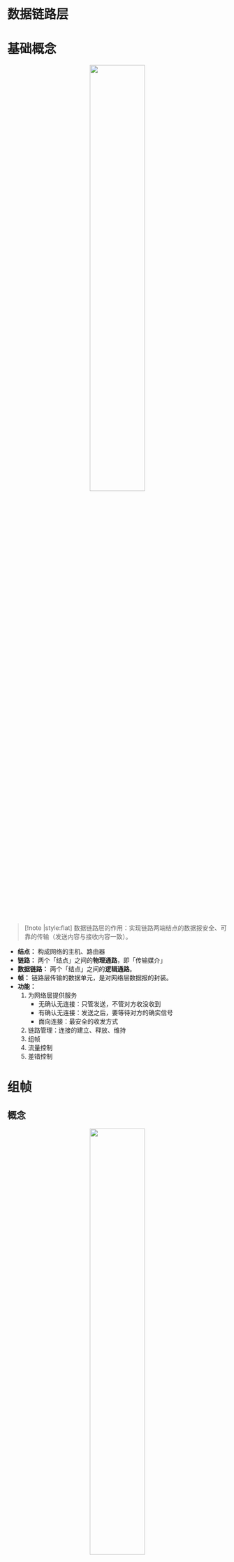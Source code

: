 # 数据链路层

# 基础概念


<p style="text-align:center;"><img src="../../image/internet/internet.jpg" width="50%" align="middle" /></p>

> [!note |style:flat]
> 数据链路层的作用：实现链路两端结点的数据报安全、可靠的传输（发送内容与接收内容一致）。

- **结点：** 构成网络的主机、路由器
- **链路：** 两个「结点」之间的**物理通路**，即「传输媒介」
- **数据链路：** 两个「结点」之间的**逻辑通路**。
- **帧：** 链路层传输的数据单元，是对网络层数据报的封装。
- **功能：**
    1. 为网络层提供服务
        - 无确认无连接：只管发送，不管对方收没收到
        - 有确认无连接：发送之后，要等待对方的确实信号
        - 面向连接：最安全的收发方式
    2. 链路管理：连接的建立、释放、维持
    3. 组帧
    4. 流量控制
    5. 差错控制 

# 组帧

## 概念

<p style="text-align:center;"><img src="../../image/internet/dataFrame.jpg" width="50%" align="middle" /></p>

- **封装成帧：** 在一段数据的前后添加「首部」与「尾部」标记，构成一个帧。
- **帧定界：** 真正用于划分帧界限的标志符号。**帧的首部与尾部还存放的有其他控制信息。**
- **帧同步：** 接收方能从二进制流中识别出「帧定界」，进而取出「帧」
- **透明传输：** 不管什么样的比特流，都能在链路上传输，**即对传输功能进行了封装，所有输入的内容都能传输。**

## 组帧方法

### 字符计数法

<p style="text-align:center;"><img src="../../image/internet/charCount_frame.jpg" width="75%" align="middle" /></p>

- **思路：** 每个「帧」的第一个「字段」用来计数当前帧的「字符数」
- **缺点：** 「计数字段」出错，会导致「帧同步」失败

### 字符填充法

<p style="text-align:center;"><img src="../../image/internet/charFill_frame.jpg" width="75%" align="middle" /></p>

- **思路：** 用一段特定的比特组合来表示「帧定界」；对于帧内部的出现的「帧定界」则使用「转义字符」来标记。
- **缺点：** 实现太复杂

### 零比特填充法

<p style="text-align:center;"><img src="../../image/internet/zero_frame.jpg" width="75%" align="middle" /></p>


- **思路：** 使用`01111110`来表示「帧定界」；帧内部则遇到`5`个连续的`1`就插入一个`0`，例如 `0011111101` 转换为 `00111110101`

### 违规编码法

<p style="text-align:center;"><img src="../../image/internet/manchester.jpg" width="75%" align="middle" /></p>

- **思路：** 对于「曼彻斯特」编码方式，是利用「高-低」与「低-高」来表示二进制的，这样就能采用「高-高」与「低-低」来表示「帧定界」


# 差错控制

## 差错概念

- **产生原因：**
  - **全局性：** 由线路本身热噪声产生，固定且随机。解决方法：提高信噪比
  - **局部性：** 外界短暂的冲击噪声产生。解决方法：通过编码技术解决

- **差错的种类：**
  - **位错：** 比特位出错，例如 `1` 变 `0`，`0` 变 `1`
  - **帧错：** 帧顺序 [#1] - [#2] - [#3] 
        1. 丢失：[#1] - [#3] 
        2. 重复：[#1] - [#2] - [#2] - [#3] 
        3. 失序：[#3] - [#1] - [#2] 

- **冗余编码：** 在原始传输数据上，再添加一定的规则的冗余比特位（传输中的附加信息）。


> [!note |style:flat]
> - **物理层编码：** 针对一个比特，如何用高低电平表示比特
> - **链路层编码：** 针对一组比特，通过冗余码技术组织一组二进制比特串，以实现差错检测

## 差错控制方法

### 奇偶校验编码

- **奇校验码：** `x-------`，在原始比特串中添加一个`x`位，使得`1`位个数为奇数
- **偶校验码：** `x-------`，在原始比特串中添加一个`x`位，使得`1`位个数为偶数

> [!note |style:flat]
> 奇（偶）校验码的检错，只能查出 `50%` 的错误，即 奇（偶）数位错误。

### CRC冗余码

<p style="text-align:center;"><img src="../../image/internet/crc.jpg" width="75%" align="middle" /></p>

**冗余编码流程：**

1. 要发送的数据 `1101 0110 11`，多项式 `10011`
2. 计算冗余个数：$多项式长度 - 1$ ，即多项式最高位转十进制时，`2`的幂次。例如 `10011`的阶数为 `4`
3. 加冗余`0`：`1101 0110 11 0000`
4. 模`2`除法：最后的冗余码为 `1110`
    <p style="text-align:center;"><img src="../../image/internet/mode2.jpg" width="50%" align="middle" /></p>
5. 替换掉之前的`0`，冗余编码：`1101 0110 11 1110`

> [!note |style:flat]
> CRC只能保证「接收端」接收的「帧」是没有「位错」的，不能确保所有「帧」都被接收到，所以并不能实现「可靠传输」。

### 海明码

>[!note |style:flat]
> 发现「双比特」错误，纠正「单比特」错误。

**发送数据为：** `101101`

<span style="font-size:24px;font-weight:bold" class="section2">1. 确定校验码位数</span>

海明不等式：

$$
2^r \ge k + r + 1
$$

式子中 $r$ 为冗余码个数；$k$ 为要发送数据的位数。关于`101101`，$k = 6,r = 4$

<span style="font-size:24px;font-weight:bold" class="section2">2. 确定校验码与数据的位置</span>

<p style="text-align:center;"><img src="../../image/internet/check_data.jpg" width="75%" align="middle" /></p>

- 数据位： 对比特串从`1`开始编号，到 $r + k$ 终止
- $P_i$ 校验码：数据位的二进制的形式为`1`、`10`、`100`、`1000`等形式
- $D_i$ 数据：除校验码剩余的数据位，数据按照顺序填入

<span style="font-size:24px;font-weight:bold" class="section2">3. 计算校验码</span>
 

<p style="text-align:center;"><img src="../../image/internet/check_P.jpg" width="75%" align="middle" /></p>

将所有 $D_i$ 数据位 与 $P_i$ 的数据位进行与运算，满足 $index(D_i) \ \& \ index(P_i) == index(P_i)$ 的「实际值」同 $P_i$ 进行「异或」运算结果为`0`。

**$P_i$计算流程：**

1. 满足 $P_1$ 数据位`0001`的数据有：`0011`、`0101`、`0111`、`1001`对应的 $D_1$、$D_2$、$D_4$、$D_5$


2. 解方程：

$$
P_1 \oplus D_1 \oplus D_2 \oplus D_4 \oplus D_5 = 0
$$

3. 得解：$P_1 = 0$


计算所有的 $P_i$ 就为

<p style="text-align:center;"><img src="../../image/internet/HammingCode.jpg" width="75%" align="middle" /></p>


<span style="font-size:24px;font-weight:bold" class="section2">4. 纠错</span>

<p style="text-align:center;"><img src="../../image/internet/HammingError.jpg" width="75%" align="middle" /></p>

假设 $D_2$ 传输错误：

$$
\begin{aligned}
    P_1 \oplus D_1 \oplus D_2 \oplus D_4 \oplus D_5 &= 1 \\
    P_2 \oplus D_1 \oplus D_3 \oplus D_4 \oplus D_6 &= 0 \\
    P_3 \oplus D_2 \oplus D_3 \oplus D_4  &= 1 \\ 
    P_4 \oplus D_5 \oplus D_6 &= 0
\end{aligned}
$$

将结果反向排序：`0101`，就是 $D_2$ 的「数据位」。

# 流量控制

## 基本概念

- **流量控制：** 控制「发送方」的发送速度，发太快了，接收方跟不上，容易出错。

- **可靠传输：** 发送端发送啥，接收端就接收到啥，即内容完全一样。

- **滑动窗口：** 蓝色窗口内的「帧」才能参与收发操作；当收发成功时，蓝色窗口会向右移动。**滑动窗口能解决「流量控制」与「可靠传输」两个问题**


<p style="text-align:center;"><img src="../../image/internet/slideWindow.jpg" width="75%" align="middle" /></p>

- **信道利用率：** 一个发送周期内，发送数据所用时间占发送周期的比率。

<p style="text-align:center;"><img src="../../image/internet/channelUsage.jpg" width="75%" align="middle" /></p>

<p style="text-align:center;"><img src="../../image/internet/channelUsage1.jpg" width="75%" align="middle" /></p>

> [!tip|style:flat]
> - **链路层流量控制：** 点对点；接收不了不回复确认。
> - **传输层流量控制：** 端对端；接收不了返回「窗口公告」

## 滑动窗口算法


<center>

| 算法      | 发送窗口 | 接收窗口 |
| --------- | -------- | -------- |
| 停止-等待 | 1个      | 1个      |
| 后退N帧   | >1个     | 1 个     |
| 选择重传  | >1个     | >1个     |



</center>


### 停止-等待协议

<span style="font-size:24px;font-weight:bold" class="section2">1. 无差错</span>


<p style="text-align:center;"><img src="../../image/internet/stopWait_right.jpg" width="50%" align="middle" /></p>


- **发送方：** 发送一「帧」，然后一直等待「接收方」的确认信号
- **接收方：** 接收到的「帧」没问题，就返回一个确认信号`ACK 帧号`

<span style="font-size:24px;font-weight:bold" class="section2">2. 帧丢失</span>


<p style="text-align:center;"><img src="../../image/internet/stopWait_lostFrame.jpg" width="50%" align="middle" /></p>

- **发送方：** 对发送的「帧」超时重传。
  - **计时：** 对每一个发送的「帧」计时，判断发送时间是否超过了一个`RTT`。
  - **备份：** 对每一个发送的「帧」都会备份，当「超时」发生，就将「备份帧」重新发送。
- **接收方：** 啥也不干 
- **帧编号：** 用来同步两端「帧」的顺序。可以用来判断「帧丢失」与「帧重传」
  - **帧丢失：** 「接收端」接收的「帧编号」不是一个预测值。比如接收了`0`，下一帧的编号应该是`1`
  - **帧重复：** 「发送端」连续收到多次同样的`ACK num`；「接收端」连续收到同样的「帧编号」

<span style="font-size:24px;font-weight:bold" class="section2">3. ACK丢失</span>


<p style="text-align:center;"><img src="../../image/internet/stopWait_lostACK.jpg" width="50%" align="middle" /></p>

- **发送方：** 等不到`ACK`就「超时重传」
- **接收方：** 发送方超时重传后，导致「帧重复」，丢到原来的帧，重新发送`ACK`

<span style="font-size:24px;font-weight:bold" class="section2">4. ACK迟到</span>

<p style="text-align:center;"><img src="../../image/internet/stopWait_delayACK.jpg" width="50%" align="middle" /></p>

- **发送方：** 等不到`ACK`就超时重传；等待到了延迟的`ACK`，与当前的帧编号对比，不一样就丢弃。
- **发送方：** 「帧重复」，丢到原来的帧，重新发送`ACK`








